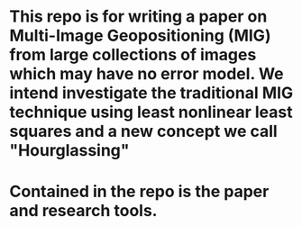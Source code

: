 # This repo is for writing a paper on Multi-Image Geopositioning (MIG) from large collections of images which may have no error model.  We intend investigate the traditional MIG technique using least nonlinear least squares and a new concept we call "Hourglassing"

# Contained in the repo is the paper and research tools.
